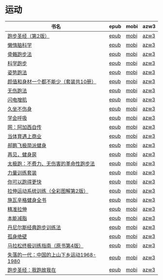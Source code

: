 # 运动

| 书名 | epub | mobi | azw3 |
| --- | --- | --- | --- |
| [跑步圣经（第2版）](http://ct.dalanmei.com/f/31084289-570290274-1cd41e) | [epub](http://ct.dalanmei.com/f/31084289-570290274-1cd41e) | [mobi](http://ct.dalanmei.com/f/31084289-570171024-4d1871) | [azw3](http://ct.dalanmei.com/f/31084289-570359783-2b1bf2) |
| [懒惰脑科学](http://ct.dalanmei.com/f/31084289-570304759-63cf41) | [epub](http://ct.dalanmei.com/f/31084289-570304759-63cf41) | [mobi](http://ct.dalanmei.com/f/31084289-570168894-53ab61) | [azw3](http://ct.dalanmei.com/f/31084289-570376357-a76e6e) |
| [骨骼跑步法](http://ct.dalanmei.com/f/31084289-570239647-dedd62) | [epub](http://ct.dalanmei.com/f/31084289-570239647-dedd62) | [mobi](http://ct.dalanmei.com/f/31084289-569452718-771609) | [azw3](http://ct.dalanmei.com/f/31084289-571419618-de4311) |
| [科学跑步](http://ct.dalanmei.com/f/31084289-572084889-775506) | [epub](http://ct.dalanmei.com/f/31084289-572084889-775506) | [mobi](http://ct.dalanmei.com/f/31084289-571729042-7faf27) | [azw3](http://ct.dalanmei.com/f/31084289-572112279-6b3b55) |
| [姿势跑法](http://ct.dalanmei.com/f/31084289-572112933-a549ad) | [epub](http://ct.dalanmei.com/f/31084289-572112933-a549ad) | [mobi](http://ct.dalanmei.com/f/31084289-571722127-ed44bf) | [azw3](http://ct.dalanmei.com/f/31084289-572120026-cff210) |
| [颜值和身材一个都不能少（套装共10册）](http://ct.dalanmei.com/f/31084289-572115839-47186c) | [epub](http://ct.dalanmei.com/f/31084289-572115839-47186c) | [mobi](http://ct.dalanmei.com/f/31084289-571699078-706dbb) | [azw3](http://ct.dalanmei.com/f/31084289-572143274-801c30) |
| [无伤跑法](http://ct.dalanmei.com/f/31084289-572116668-2ed2e9) | [epub](http://ct.dalanmei.com/f/31084289-572116668-2ed2e9) | [mobi](http://ct.dalanmei.com/f/31084289-571665666-35f761) | [azw3](http://ct.dalanmei.com/f/31084289-572176530-d3e311) |
| [闪电增肌](http://ct.dalanmei.com/f/31084289-572116781-78ee7c) | [epub](http://ct.dalanmei.com/f/31084289-572116781-78ee7c) | [mobi](http://ct.dalanmei.com/f/31084289-571662257-e2290a) | [azw3](http://ct.dalanmei.com/f/31084289-572177109-359426) |
| [久坐不伤身](http://ct.dalanmei.com/f/31084289-572121390-d17e1d) | [epub](http://ct.dalanmei.com/f/31084289-572121390-d17e1d) | [mobi](http://ct.dalanmei.com/f/31084289-571638177-d686e2) | [azw3](http://ct.dalanmei.com/f/31084289-572182922-ae38e7) |
| [学会呼吸](http://ct.dalanmei.com/f/31084289-571805038-f097dd) | [epub](http://ct.dalanmei.com/f/31084289-571805038-f097dd) | [mobi](http://ct.dalanmei.com/f/31084289-571536850-bd3c87) | [azw3](http://ct.dalanmei.com/f/31084289-572195595-e4eb20) |
| [网：阿加西自传](http://ct.dalanmei.com/f/31084289-571807145-c8275e) | [epub](http://ct.dalanmei.com/f/31084289-571807145-c8275e) | [mobi](http://ct.dalanmei.com/f/31084289-571539109-be24e4) | [azw3](http://ct.dalanmei.com/f/31084289-571992120-9b9005) |
| [当体育遇上商业](http://ct.dalanmei.com/f/31084289-571807167-269f46) | [epub](http://ct.dalanmei.com/f/31084289-571807167-269f46) | [mobi](http://ct.dalanmei.com/f/31084289-571539148-4586d3) | [azw3](http://ct.dalanmei.com/f/31084289-571992137-3a6bef) |
| [郝鹏飞极简派健身](http://ct.dalanmei.com/f/31084289-571815580-28b73a) | [epub](http://ct.dalanmei.com/f/31084289-571815580-28b73a) | [mobi](http://ct.dalanmei.com/f/31084289-571546050-16bde0) | [azw3](http://ct.dalanmei.com/f/31084289-572019892-aa05fc) |
| [再见，健身房](http://ct.dalanmei.com/f/31084289-571838996-07e0eb) | [epub](http://ct.dalanmei.com/f/31084289-571838996-07e0eb) | [mobi](http://ct.dalanmei.com/f/31084289-571550017-f92045) | [azw3](http://ct.dalanmei.com/f/31084289-572066092-e38e2f) |
| [太极跑：不费力、无伤害的革命性跑步法](http://ct.dalanmei.com/f/31084289-571865561-0761ab) | [epub](http://ct.dalanmei.com/f/31084289-571865561-0761ab) | [mobi](http://ct.dalanmei.com/f/31084289-571551263-93f9a7) | [azw3](http://ct.dalanmei.com/f/31084289-572068174-aee458) |
| [力量训练套装](http://ct.dalanmei.com/f/31084289-571909370-c90361) | [epub](http://ct.dalanmei.com/f/31084289-571909370-c90361) | [mobi](http://ct.dalanmei.com/f/31084289-571555695-6e2210) | [azw3](http://ct.dalanmei.com/f/31084289-572072523-0c1264) |
| [你可以跑得更快](http://ct.dalanmei.com/f/31084289-571911364-76b243) | [epub](http://ct.dalanmei.com/f/31084289-571911364-76b243) | [mobi](http://ct.dalanmei.com/f/31084289-571555966-228ec4) | [azw3](http://ct.dalanmei.com/f/31084289-572072926-d3c2ce) |
| [拉伸运动系统训练（全彩图解第2版）](None) | [epub](None) | [mobi](None) | [azw3](None) |
| [施瓦辛格健身全书](http://ct.dalanmei.com/f/31084289-571917455-e38373) | [epub](http://ct.dalanmei.com/f/31084289-571917455-e38373) | [mobi](http://ct.dalanmei.com/f/31084289-571558336-86e7d9) | [azw3](http://ct.dalanmei.com/f/31084289-572075228-219636) |
| [精准拉伸](http://ct.dalanmei.com/f/31084289-571917943-698190) | [epub](http://ct.dalanmei.com/f/31084289-571917943-698190) | [mobi](http://ct.dalanmei.com/f/31084289-571558404-df09e3) | [azw3](http://ct.dalanmei.com/f/31084289-572075368-682d06) |
| [本能减脂](http://ct.dalanmei.com/f/31084289-571918081-9cd8dd) | [epub](http://ct.dalanmei.com/f/31084289-571918081-9cd8dd) | [mobi](http://ct.dalanmei.com/f/31084289-571558486-517ee6) | [azw3](http://ct.dalanmei.com/f/31084289-572075606-013990) |
| [丹尼尔斯经典跑步训练法](http://ct.dalanmei.com/f/31084289-571735454-2bd5a5) | [epub](http://ct.dalanmei.com/f/31084289-571735454-2bd5a5) | [mobi](http://ct.dalanmei.com/f/31084289-571584539-d8349c) | [azw3](http://ct.dalanmei.com/f/31084289-571853218-212857) |
| [孤身绝壁](http://ct.dalanmei.com/f/31084289-571780966-81bceb) | [epub](http://ct.dalanmei.com/f/31084289-571780966-81bceb) | [mobi](http://ct.dalanmei.com/f/31084289-571526124-138ef2) | [azw3](http://ct.dalanmei.com/f/31084289-571880749-07fd06) |
| [马拉松终极训练指南（原书第4版）](http://ct.dalanmei.com/f/31084289-571781079-b8a2a7) | [epub](http://ct.dalanmei.com/f/31084289-571781079-b8a2a7) | [mobi](http://ct.dalanmei.com/f/31084289-571526246-27647c) | [azw3](http://ct.dalanmei.com/f/31084289-571880906-344266) |
| [失落的一代：中国的上山下乡运动1968-1980](None) | [epub](None) | [mobi](None) | [azw3](None) |
| [跑步圣经：我跑故我在](http://ct.dalanmei.com/f/31084289-571786628-c311a9) | [epub](http://ct.dalanmei.com/f/31084289-571786628-c311a9) | [mobi](http://ct.dalanmei.com/f/31084289-571452801-cad2ae) | [azw3](http://ct.dalanmei.com/f/31084289-571885859-80f6df) |
